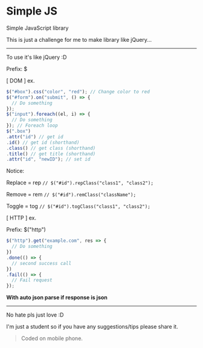 # Simple JS
Simple JavaScript library

This is just a challenge for me to make library like jQuery...

-----
To use it's like jQuery :D

Prefix: $

[ DOM ] ex.
```javascript
$("#box").css("color", "red"); // Change color to red
$("#form").on("submit", () => {
  // Do something
});
$("input").foreach((el, i) => {
  // Do something
}); // Foreach loop
$(".box")
.attr("id") // get id
.id() // get id (shorthand)
.class() // get class (shorthand)
.title() // get title (shorthand)
.attr("id", "newID"); // set id
```
Notice:

Replace = rep 
`// $("#id").repClass("class1", "class2");`

Remove = rem 
`// $("#id").remClass("className");`

Toggle = tog 
`// $("#id").togClass("class1", "class2");`

[ HTTP ] ex.


Prefix: $("http")
```javascript
$("http").get("example.com", res => {
  // Do something
})
.done(() => {
  // second success call
})
.fail(() => {
  // Fail request
});
```
**With auto json parse if response is json**

------
No hate pls just love :D

I'm just a student so if you have any suggestions/tips please share it.

>Coded on mobile phone.
